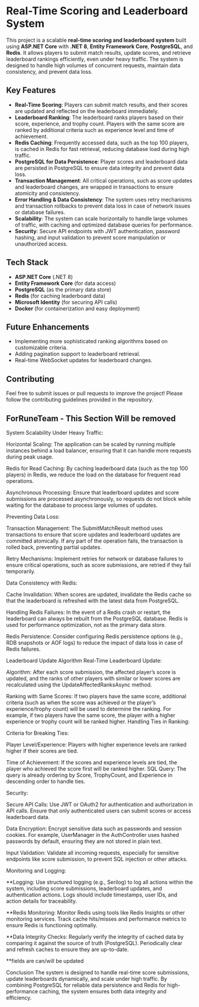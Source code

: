 
# Real-Time Scoring and Leaderboard System

This project is a scalable **real-time scoring and leaderboard system** built using **ASP.NET Core** with **.NET 8**, **Entity Framework Core**, **PostgreSQL**, and **Redis**. It allows players to submit match results, update scores, and retrieve leaderboard rankings efficiently, even under heavy traffic. The system is designed to handle high volumes of concurrent requests, maintain data consistency, and prevent data loss.

## Key Features

- **Real-Time Scoring**: Players can submit match results, and their scores are updated and reflected on the leaderboard immediately.
- **Leaderboard Ranking**: The leaderboard ranks players based on their score, experience, and trophy count. Players with the same score are ranked by additional criteria such as experience level and time of achievement.
- **Redis Caching**: Frequently accessed data, such as the top 100 players, is cached in Redis for fast retrieval, reducing database load during high traffic.
- **PostgreSQL for Data Persistence**: Player scores and leaderboard data are persisted in PostgreSQL to ensure data integrity and prevent data loss.
- **Transaction Management**: All critical operations, such as score updates and leaderboard changes, are wrapped in transactions to ensure atomicity and consistency.
- **Error Handling & Data Consistency**: The system uses retry mechanisms and transaction rollbacks to prevent data loss in case of network issues or database failures.
- **Scalability**: The system can scale horizontally to handle large volumes of traffic, with caching and optimized database queries for performance.
- **Security**: Secure API endpoints with JWT authentication, password hashing, and input validation to prevent score manipulation or unauthorized access.

## Tech Stack

- **ASP.NET Core** (.NET 8)
- **Entity Framework Core** (for data access)
- **PostgreSQL** (as the primary data store)
- **Redis** (for caching leaderboard data)
- **Microsoft Identity** (for securing API calls)
- **Docker** (for containerization and easy deployment)

## Future Enhancements

- Implementing more sophisticated ranking algorithms based on customizable criteria.
- Adding pagination support to leaderboard retrieval.
- Real-time WebSocket updates for leaderboard changes.

## Contributing

Feel free to submit issues or pull requests to improve the project! Please follow the contributing guidelines provided in the repository.

## ForRuneTeam - This Section Will be removed


System Scalability Under Heavy Traffic:

Horizontal Scaling: The application can be scaled by running multiple instances behind a load balancer, ensuring that it can handle more requests during peak usage.

Redis for Read Caching: By caching leaderboard data (such as the top 100 players) in Redis, we reduce the load on the database for frequent read operations.

Asynchronous Processing: Ensure that leaderboard updates and score submissions are processed asynchronously, so requests do not block while waiting for the database to process large volumes of updates.

Preventing Data Loss:

Transaction Management: The SubmitMatchResult method uses transactions to ensure that score updates and leaderboard updates are committed atomically. If any part of the operation fails, the transaction is rolled back, preventing partial updates.

Retry Mechanisms: Implement retries for network or database failures to ensure critical operations, such as score submissions, are retried if they fail temporarily.

Data Consistency with Redis:

Cache Invalidation: When scores are updated, invalidate the Redis cache so that the leaderboard is refreshed with the latest data from PostgreSQL.

Handling Redis Failures: In the event of a Redis crash or restart, the leaderboard can always be rebuilt from the PostgreSQL database. Redis is used for performance optimization, not as the primary data store.

Redis Persistence: Consider configuring Redis persistence options (e.g., RDB snapshots or AOF logs) to reduce the impact of data loss in case of Redis failures.


Leaderboard Update Algorithm
Real-Time Leaderboard Update:

Algorithm: After each score submission, the affected player’s score is updated, and the ranks of other players with similar or lower scores are recalculated using the UpdateAffectedRanksAsync method.

Ranking with Same Scores: If two players have the same score, additional criteria (such as when the score was achieved or the player’s experience/trophy count) will be used to determine the ranking. For example, if two players have the same score, the player with a higher experience or trophy count will be ranked higher.
Handling Ties in Ranking:

Criteria for Breaking Ties:

Player Level/Experience: Players with higher experience levels are ranked higher if their scores are tied.

Time of Achievement: If the scores and experience levels are tied, the player who achieved the score first will be ranked higher.
SQL Query: The query is already ordering by Score, TrophyCount, and Experience in descending order to handle ties.

Security:

Secure API Calls: Use JWT or OAuth2 for authentication and authorization in API calls. Ensure that only authenticated users can submit scores or access leaderboard data.

Data Encryption: Encrypt sensitive data such as passwords and session cookies. For example, UserManager in the AuthController uses hashed passwords by default, ensuring they are not stored in plain text.

Input Validation: Validate all incoming requests, especially for sensitive endpoints like score submission, to prevent SQL injection or other attacks.

Monitoring and Logging:

**Logging: Use structured logging (e.g., Serilog) to log all actions within the system, including score submissions, leaderboard updates, and authentication actions. Logs should include timestamps, user IDs, and action details for traceability.

**Redis Monitoring: Monitor Redis using tools like Redis Insights or other monitoring services. Track cache hits/misses and performance metrics to ensure Redis is functioning optimally.

**Data Integrity Checks: Regularly verify the integrity of cached data by comparing it against the source of truth (PostgreSQL). Periodically clear and refresh caches to ensure they are up-to-date.

**fields are can/will be updated

Conclusion
The system is designed to handle real-time score submissions, update leaderboards dynamically, and scale under high traffic. By combining PostgreSQL for reliable data persistence and Redis for high-performance caching, the system ensures both data integrity and efficiency.
